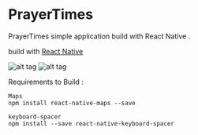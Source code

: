 # PrayerTimes
PrayerTimes simple application build with React Native .


build with  [React Native](https://facebook.github.io/react-native/)

![alt tag](https://github.com/GeneralRamy/prayertimes/raw/master/images/img_1.gif)
![alt tag](https://github.com/GeneralRamy/prayertimes/raw/master/images/img_2.gif)

Requirements to Build :

```
Maps
npm install react-native-maps --save

keyboard-spacer
npm install --save react-native-keyboard-spacer

```
